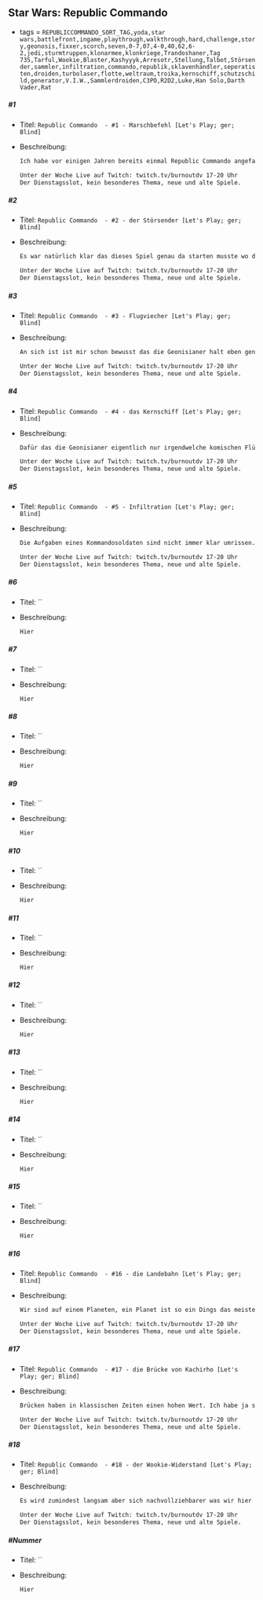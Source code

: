 ## Star Wars: Republic Commando

* tags = `REPUBLICCOMMANDO_SORT_TAG,yoda,star wars,battlefront,ingame,playthrough,walkthrough,hard,challenge,story,geonosis,fixxer,scorch,seven,0-7,07,4-0,40,62,6-2,jedi,sturmtruppen,klonarmee,klonkriege,Trandoshaner,Tag 735,Tarful,Wookie,Blaster,Kashyyyk,Arresotr,Stellung,Talbot,Störsender,sammler,infiltration,commando,republik,sklavenhändler,seperatisten,droiden,turbolaser,flotte,weltraum,troika,kernschiff,schutzschild,generator,V.I.W.,Sammlerdroiden,C3PO,R2D2,Luke,Han Solo,Darth Vader,Rat`

##### #1

* Titel: `Republic Commando  - #1 - Marschbefehl [Let's Play; ger; Blind]`

* Beschreibung:

  ```markdown
  Ich habe vor einigen Jahren bereits einmal Republic Commando angefasst. Damals hat sich meine Spielesitzung auf eine einzige Stunde beschränkt bzw. ein wenig mehr, wie ich später erfahren habe hatte ich damals tatsächlich das gesamte erste Kapitel des Spieles durchgespielt, war also gar nicht so wenig weit gekommen. Wie dem aber auch sei, wir sind ein Klonsoldat, aber nicht nur irgendeiner, wir sind ein Kommando. Kommandos haben keinen Befehlschip in ihrem Kopf und sind auch weiter genetisch soweit verbessert worden das sie einfach besser sind. Sie sind in der Lage komplexe Aufgaben zu erfüllen und haben eine etwas weiter gehende Persönlichkeit, insofern das etwas Gutes ist. Die Jedi wissen vielleicht nicht was sie an den Kommandos hat, aber es handelt sich um die Elite, denen denen man blind vertrauen kann. Spezialeinheiten die dafür sorgen das eine Operation auch mit schlechten Chancen ein Erfolg wird.
  
  Unter der Woche Live auf Twitch: twitch.tv/burnoutdv 17-20 Uhr
  Der Dienstagsslot, kein besonderes Thema, neue und alte Spiele.
  ```

##### #2

* Titel: `Republic Commando  - #2 - der Störsender [Let's Play; ger; Blind]`

* Beschreibung:

  ```markdown
  Es war natürlich klar das dieses Spiel genau da starten musste wo die Klonkriege starten, es wäre aber auch unwahrscheinlich gewesen wenn wir bereits im Vorfeld irgendwo aktiv gewesen wären, niemand hat bis dahin gewusst das es die Klontruppen überhaupt gibt. Wie dem auch sei, ich habe mir sagen lassen das die Jedi am Anfang nicht so richtig wussten was sie mit Kommandoeinheiten anfangen sollten und einfach alles ins Gefecht geworfen haben, völlig unabhängig von dem was die einzelnen Klongruppen eigentlich können. Das er scheint mir wie ein kleiner taktischer Fehler, aber die Unterabteilungen der entsprechenden Klonarmee wissen schon was sie tun. Daher verlassen wir uns einfach darauf das unser Advisor uns die richtigen Hinweise gibt und wir heute einen Störsender zerstören und damit dem Frontverlauf ein wenig helfen. Ob wir am Ende wirklich einen Einfluss auf das Kriegsglück haben kann man noch nicht sagen.
  
  Unter der Woche Live auf Twitch: twitch.tv/burnoutdv 17-20 Uhr
  Der Dienstagsslot, kein besonderes Thema, neue und alte Spiele.
  ```

##### #3

* Titel: `Republic Commando  - #3 - Flugviecher [Let's Play; ger; Blind]`

* Beschreibung:

  ```markdown
  An sich ist ist mir schon bewusst das die Geonisianer halt eben genau das sind. Die Bewohner dieses Planeten. Ein wüstenartiger Ort von dem wir eigentlich ansonsten nicht all zu viel wissen. Irgendwo gibt es Brainbugs wie man später wohl erfährt, davon einmal abgesehen scheint es aber nicht viel Abwechslung zu geben. Die Geonisianer haben, wie alles andere im Star Wars wilden Westen keine erkennbare Technik bzw. Kultur aber Waffen und anscheinend Möglichkeiten in den Weltraum zu fliegen. So oder so gibt es auf jeden Fall viel zu viele für uns. Oder halt auch nicht, am Ende haben wir ja doch guten Erfolg und erschießen eine ziemliche Menge von ihnen ohne das unser 4 köpfiger Kommandotrupp irgendwelche Verluste erleidet, manchmal ist es aber dennoch nicht leicht. Und das liegt nun wirklich nicht an der Kampfqualität der Geonisianer sondern eher an ihrer Masse. Hoffentlich sind wir bald runter von diesem Planeten...
  
  Unter der Woche Live auf Twitch: twitch.tv/burnoutdv 17-20 Uhr
  Der Dienstagsslot, kein besonderes Thema, neue und alte Spiele.
  ```

##### #4

* Titel: `Republic Commando  - #4 - das Kernschiff [Let's Play; ger; Blind]`

* Beschreibung:

  ```markdown
  Dafür das die Geonisianer eigentlich nur irgendwelche komischen Flügelviecher sind die scheinbar in irgendwelchen Erdhöhlen leben scheinen sie mir technologisch doch so Einiges vollbracht zu haben. Inwieweit die Separatisten hier zur Hilfe kamen kann ich beim besten Willen nicht aussagen aber mir scheint das gigantische, raumfähige Kugeln und mit den Flügeln durch die Luft fliegen und versuchen Leute mit Nahkampfwaffen zu hauen zwei völlig exklusive Lebenstile sind und irgendwie nicht so richtig zusammen passen. Wie dem aber auch sei, Star Wars ist ja Wilder Westen im Weltraum, Technik funktioniert und das Zeug ist dann schon irgendwie Luftdicht. Wollen wir mal nicht all zu viele Fragen stellen. Für uns an der Stelle tatsächlich nur wichtig: Wie kommen wir in das große Kugelschiff rein, wo ist Perry Rhodan und wie machen wir das Ding kaputt. Wahrscheinlich gibt es wieder irgendwo einen Schutzschildgenerator und wahrscheinlich gibt es auch wieder jede Menge Einsatzmöglichkeiten für einen kleinen Kommandotrupp der in der Lage ist an den Sicherheitseinrichtungen der Leute vor Ort vorbei zu kommen.
  
  Unter der Woche Live auf Twitch: twitch.tv/burnoutdv 17-20 Uhr
  Der Dienstagsslot, kein besonderes Thema, neue und alte Spiele.
  ```

##### #5

* Titel: `Republic Commando  - #5 - Infiltration [Let's Play; ger; Blind]`

* Beschreibung:

  ```markdown
  Die Aufgaben eines Kommandosoldaten sind nicht immer klar umrissen. Klar, man stellt sich da bestimmte Dinge vor die so ein Kommando halt tut aber was das dann im konkreten Einzelfall genau ist kann man jetzt nicht so auf die Schnelle definieren. Zumindest nicht als genaue Liste, je nach Regierung bzw. Organisation die dahinter steht und aber auch der Disziplin des einzelnen Soldaten kann sich da in Detailfragen schnell ein Abgrund auftun. Fakt ist aber das wir definitiv Orte infiltrieren die mit einer größeren Armee unmöglich einzunehmen wären. Der Feind wüsste sofort das es einen Angriff gibt und würde entsprechende Truppen an der Stelle des Eindringens ziehen. Wenn das kein Problem ist hat man auch mit dem Feind kein Problem und hätte ihn auch direkt erdrücken können. Solche Überlegenheitsszenarien hat man eher selten, oder aber es wäre einfach zu teuer und die Kategorie ist eher "Können wir einfach machen, wäre aber viel zu teuer und langfristig keine gute Idee". Wie dem aber auch sei, unsere Kommandos sind tatsächlich ganz gut darin einzeln Orte unerkannt zu entern, etwas Sabotage zu vollziehen und dann wieder versammelt als Squad des Rest des Unsinns zu treiben den sie schon vorhatten. Alles was man dafür braucht ist gute Aufklärung. Die werden wir ja wohl immer haben oder? Wer schickt schon eine Kommandotrupp ins Unbekannte?
  
  Unter der Woche Live auf Twitch: twitch.tv/burnoutdv 17-20 Uhr
  Der Dienstagsslot, kein besonderes Thema, neue und alte Spiele.
  ```

##### #6

* Titel: ``

* Beschreibung:

  ```markdown
  Hier
  ```

##### #7

* Titel: ``

* Beschreibung:

  ```markdown
  Hier
  ```

##### #8

* Titel: ``

* Beschreibung:

  ```markdown
  Hier
  ```

##### #9

* Titel: ``

* Beschreibung:

  ```markdown
  Hier
  ```

##### #10

* Titel: ``

* Beschreibung:

  ```markdown
  Hier
  ```

##### #11

* Titel: ``

* Beschreibung:

  ```markdown
  Hier
  ```

##### #12

* Titel: ``

* Beschreibung:

  ```markdown
  Hier
  ```

##### #13

* Titel: ``

* Beschreibung:

  ```markdown
  Hier
  ```

##### #14

* Titel: ``

* Beschreibung:

  ```markdown
  Hier
  ```

##### #15

* Titel: ``

* Beschreibung:

  ```markdown
  Hier
  ```

##### #16

* Titel: `Republic Commando  - #16 - die Landebahn [Let's Play; ger; Blind]`

* Beschreibung:

  ```markdown
  Wir sind auf einem Planeten, ein Planet ist so ein Dings das meistens annährend rund ist, ziemlich groß und über eine gewaltige Fläche verfügt. Auf diesen Planeten, nennen wir ihn einmal Kashyyyk leben die Wookie. Die Wookie scheinen relativ naturverbunden zu sein, das war mir noch nie so bewusst aber anscheinend ist es so. Die ganze Welt ist voller Bäume und die allgemeine Sicht ist eher schlecht. Ein Planet ist dennoch riesig. Wir haben also einen gewaltigen Planeten, mit großen Bäumen, wahrscheinlich seit tausenden Jahren von Wookies belebt. Dieser Planet besitzt irgendwo auch eine Landebahn für Raumschiffe. Die sollen wir jetzt erobern damit die Separatisten nicht ihren weiteren Griff auf dem Planeten drängen können. Es entstehen jetzt hier viele Frage. Wie zum Beispiel: warum interessiert uns überhaupt eine einzelne Landebahn. Der Planet hat wahrscheinlich wortwörtlich Millionen davon. Wie soll es bitte funktionieren das wir die Separatisten vertreiben indem wir EINE Landebahn erobern. Oder wie soll bitte irgendwas von dem was wir tun Sinn ergeben. Wie dem aber auch sei, wir sind Kommando, wir führen Befehle aus, wir erobern also eine Landebahn. Toll.
  
  Unter der Woche Live auf Twitch: twitch.tv/burnoutdv 17-20 Uhr
  Der Dienstagsslot, kein besonderes Thema, neue und alte Spiele.
  ```

##### #17

* Titel: `Republic Commando  - #17 - die Brücke von Kachirho [Let's Play; ger; Blind]`

* Beschreibung:

  ```markdown
  Brücken haben in klassischen Zeiten einen hohen Wert. Ich habe ja schon angemerkt das ich den taktischen Wert der Mission noch nicht so richtig sehe. Diesen Tarful zu befreien erschien halt irgendwie noch sinnvoll, da gab es nicht viel zu diskutieren. Der Wookie lebt halt an einer Stelle und ist in Gefangenschaft, den müssen wir irgendwie freikämpfen damit er Dinge tun kann. Es ist offensichtlich warum man dafür ein Kommandotrupp braucht und warum das an einer bestimmten Stelle passiert. Jetzt aber sollen wir eine Brücke sprengen. Das ist nicht mehr ganz so offensichtlich. Klar, wenn es 1935 wäre würde ich durchaus sehen warum so eine gesprengte Brücke ein echtes Problem darstellt. Wir haben allerdings Raumschiffe, jeder zweite Roboter kann sowieso irgendwie schweben und generell gibt es nicht besonders viele Gründe auf den Boden lang zu laufen, klar, die Wookies haben wirklich eine Menge Bäume auf ihren Planeten und von der Landezone aus muss man ja irgendwie absetzen, allerdings gibt es ja wahrscheinlich ungefähr 100 Landezonen nur in diesem Bereich des Planeten. Ich frage mich also erneut: warum?
  
  Unter der Woche Live auf Twitch: twitch.tv/burnoutdv 17-20 Uhr
  Der Dienstagsslot, kein besonderes Thema, neue und alte Spiele.
  ```

##### #18

* Titel: `Republic Commando  - #18 - der Wookie-Widerstand [Let's Play; ger; Blind]`

* Beschreibung:

  ```markdown
  Es wird zumindest langsam aber sich nachvollziehbarer was wir hier eigentlich tun. Wir helfen dem lokalen Wookiewiderstand. Das ist auch eine klassische Aufgabe von Kommandos. Wir gehen irgendwie unerkannt hin und tun Dinge die eine Armee nicht tun könnte. Soweit so gut, bis her haben wir einen Gefangenen befreit und das war anscheinend nicht ganz unvorsichtig für die weitere Mission der Republic auf diesen Planeten. Die Separatisten sind immer noch stark und tun hier irgendwelche Dinge. Wir helfen also im Kleinen, irgendwie gibt es hier noch eine größere Mission die hier irgendwie mitschwingt aber was das genau sein soll teilt uns ja niemand mit. Als Kommando tun wir die kleine Aufgabe, tun was von uns verlangt wird und nicht mehr. Dennoch kommen schon ein paar Fragen auf, wie zum Beispiel: Warum helfen wir den Widerstand überhaupt wenn der in die Lage gekommen ist die er jetzt grade vorfindet. Es ist ja nicht so das hier nur ein kleiner Stups fehlt um den Ball ins Rollen zu bringen, soweit wir das sehen fehlt es an Allem. Da können wir die Revolution auch gleich direkt selber anführen. Das spart allen Beteiligten eine Menge Zeit.
  
  Unter der Woche Live auf Twitch: twitch.tv/burnoutdv 17-20 Uhr
  Der Dienstagsslot, kein besonderes Thema, neue und alte Spiele.
  ```

##### #Nummer

* Titel: ``

* Beschreibung:

  ```markdown
  Hier
  ```